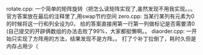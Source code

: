 rotate.cpp:
一个简单的矩阵旋转（把怎么读矩阵实现了,虽然发现不用我实现。。。
官方答案放在最后的注释里了,用swap节约空间
zero.cpp:
当某行某列有元素为0的时候将这一行和列全设为0，
给的答案直接用第一行第一列做标记是否需要清0
(自己提交的开辟俩数组的办法击败了99%，大家都挺懒啊。。
diaorder.cpp:
一开始只实现了方阵用的方法，结果发现不是方阵。。
打了个补丁拉倒了，耗时久但是内存占用少（
